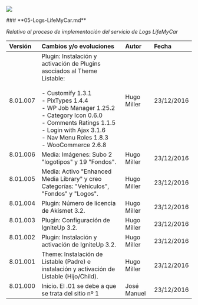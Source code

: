 <p align="left">
<img src="https://s28.postimg.org/ux8l1tv6l/imagengit.png">
</p>
### **05-Logs-LifeMyCar.md**

_Relativo al proceso de implementación del servicio de Logs LifeMyCar_






| Versión |Cambios y/o evoluciones |Autor|Fecha|
|:------------- |:---------------|:---------------|:---------------
| 8.01.007     | Plugin: Instalación y activación de Plugins asociados al Theme Listable:</br></br>- Customify 1.3.1</br>- PixTypes 1.4.4</br>- WP Job Manager 1.25.2</br>- Category Icon 0.6.0</br>- Comments Ratings 1.1.5</br>- Login with Ajax 3.1.6</br>- Nav Menu Roles 1.8.3</br>- WooCommerce 2.6.8 |Hugo Miller|23/12/2016|
| 8.01.006    | Media: Imágenes: Subo 2 "logotipos" y 19 "Fondos".|Hugo Miller|23/12/2016|
| 8.01.005    | Media: Activo "Enhanced Media Library" y creo Categorías: "Vehículos", "Fondos" y "Logos".|Hugo Miller|23/12/2016|
| 8.01.004    | Plugin: Número de licencia de Akismet 3.2.|Hugo Miller|23/12/2016|
| 8.01.003    | Plugin: Configuración de IgniteUp 3.2.|Hugo Miller|23/12/2016|
| 8.01.002    | Plugin: Instalación y activación de IgniteUp 3.2.|Hugo Miller|23/12/2016|
| 8.01.001    | Theme: Instalación de Listable (Padre) e instalación y activación de Listable (Hijo/Child).|Hugo Miller|23/12/2016|
| 8.01.000    | Inicio. El .01 se debe a que se trata del sitio nº 1|José Manuel|23/12/2016|
